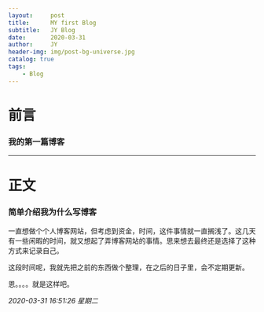 ```yaml
---
layout:     post
title:      MY first Blog
subtitle:   JY Blog
date:       2020-03-31
author:     JY
header-img: img/post-bg-universe.jpg
catalog: true
tags:
    - Blog
---
```

# 前言
### 我的第一篇博客

------------


# 正文
### 简单介绍我为什么写博客

一直想做个个人博客网站，但考虑到资金，时间，这件事情就一直搁浅了。这几天有一些闲暇的时间，就又想起了弄博客网站的事情。思来想去最终还是选择了这种方式来记录自己。

这段时间呢，我就先把之前的东西做个整理，在之后的日子里，会不定期更新。

恩。。。。就是这样吧。

*2020-03-31 16:51:26 星期二*
